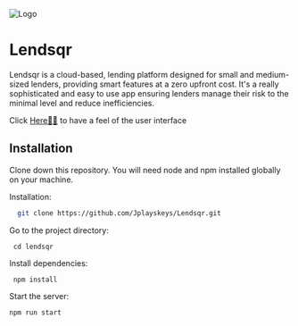 ![Logo]('./src/data/svgs/companyLogo.svg)
# Lendsqr

Lendsqr is a cloud-based, lending platform designed for small and medium-sized lenders, providing smart features at a zero upfront cost. It's a really sophisticated and easy to use app ensuring lenders manage their risk to the minimal level and reduce inefficiencies.

Click [Here🚀🚀](https://adeniyijoshua-lendsqr-fe-test.vercel.app/) to have a feel of the user interface

## Installation
Clone down this repository. You will need node and npm installed globally on your machine.

Installation:

```bash
  git clone https://github.com/Jplayskeys/Lendsqr.git
```

Go to the project directory:

 ` cd lendsqr`


Install dependencies:

 ` npm install`


Start the server:

  `npm run start`




